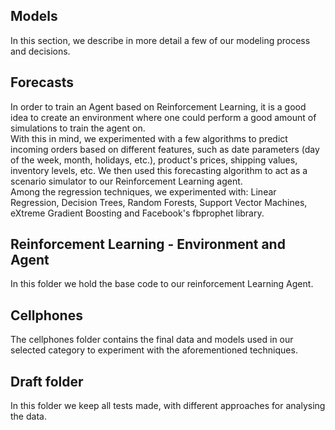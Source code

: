 ## Models
In this section, we describe in more detail a few of our modeling process and decisions.

## Forecasts
In order to train an Agent based on Reinforcement Learning, it is a good idea to create an environment where one could perform a good amount of simulations to train the agent on.  
With this in mind, we experimented with a few algorithms to predict incoming orders based on different features, such as date
parameters (day of the week, month, holidays, etc.), product's prices, shipping values, inventory levels, etc. We then used this forecasting algorithm to act as a scenario simulator to our Reinforcement Learning agent.  
Among the regression techniques, we experimented with: Linear Regression, Decision Trees, Random Forests, Support Vector Machines,
eXtreme Gradient Boosting and Facebook's fbprophet library.

## Reinforcement Learning - Environment and Agent
In this folder we hold the base code to our reinforcement Learning Agent.

## Cellphones
The cellphones folder contains the final data and models used in our selected category to experiment with the aforementioned techniques.

## Draft folder
In this folder we keep all tests made, with different approaches for analysing the data.
